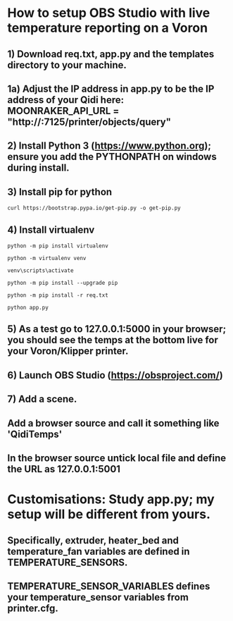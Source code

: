 # How to setup OBS Studio with live temperature reporting on a Voron

## 1) Download req.txt, app.py and the templates directory to your machine.

## 1a) Adjust the IP address in app.py to be the IP address of your Qidi here: MOONRAKER_API_URL = "http://<your ip without angled brackets>:7125/printer/objects/query"

## 2) Install Python 3 (https://www.python.org); ensure you add the PYTHONPATH on windows during install.

## 3) Install pip for python

```curl https://bootstrap.pypa.io/get-pip.py -o get-pip.py```

## 4) Install virtualenv

```python -m pip install virtualenv```

```python -m virtualenv venv```

```venv\scripts\activate```

```python -m pip install --upgrade pip```

```python -m pip install -r req.txt```

```python app.py```

## 5) As a test go to 127.0.0.1:5000 in your browser; you should see the temps at the bottom live for your Voron/Klipper printer.

## 6) Launch OBS Studio (https://obsproject.com/)

## 7) Add a scene.

## Add a browser source and call it something like 'QidiTemps'

## In the browser source untick local file and define the URL as 127.0.0.1:5001


# Customisations: Study app.py; my setup will be different from yours.
## Specifically, extruder, heater_bed and temperature_fan variables are defined in TEMPERATURE_SENSORS.
## TEMPERATURE_SENSOR_VARIABLES defines your temperature_sensor variables from printer.cfg.
